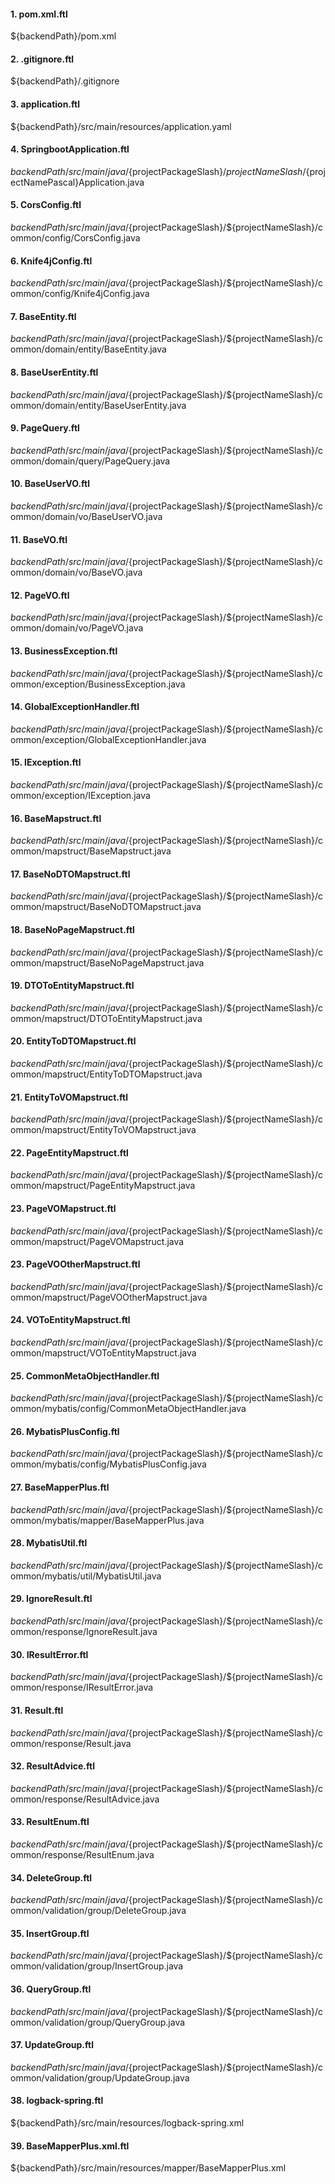 #### 1. pom.xml.ftl
${backendPath}/pom.xml

#### 2. .gitignore.ftl

${backendPath}/.gitignore

#### 3. application.ftl

${backendPath}/src/main/resources/application.yaml

#### 4. SpringbootApplication.ftl

${backendPath}/src/main/java/${projectPackageSlash}/${projectNameSlash}/${projectNamePascal}Application.java

#### 5. CorsConfig.ftl

${backendPath}/src/main/java/${projectPackageSlash}/${projectNameSlash}/common/config/CorsConfig.java

#### 6. Knife4jConfig.ftl

${backendPath}/src/main/java/${projectPackageSlash}/${projectNameSlash}/common/config/Knife4jConfig.java

#### 7. BaseEntity.ftl

${backendPath}/src/main/java/${projectPackageSlash}/${projectNameSlash}/common/domain/entity/BaseEntity.java

#### 8. BaseUserEntity.ftl

${backendPath}/src/main/java/${projectPackageSlash}/${projectNameSlash}/common/domain/entity/BaseUserEntity.java

#### 9. PageQuery.ftl

${backendPath}/src/main/java/${projectPackageSlash}/${projectNameSlash}/common/domain/query/PageQuery.java

#### 10. BaseUserVO.ftl

${backendPath}/src/main/java/${projectPackageSlash}/${projectNameSlash}/common/domain/vo/BaseUserVO.java

#### 11. BaseVO.ftl

${backendPath}/src/main/java/${projectPackageSlash}/${projectNameSlash}/common/domain/vo/BaseVO.java

#### 12. PageVO.ftl

${backendPath}/src/main/java/${projectPackageSlash}/${projectNameSlash}/common/domain/vo/PageVO.java

#### 13. BusinessException.ftl

${backendPath}/src/main/java/${projectPackageSlash}/${projectNameSlash}/common/exception/BusinessException.java

#### 14. GlobalExceptionHandler.ftl

${backendPath}/src/main/java/${projectPackageSlash}/${projectNameSlash}/common/exception/GlobalExceptionHandler.java

#### 15. IException.ftl

${backendPath}/src/main/java/${projectPackageSlash}/${projectNameSlash}/common/exception/IException.java

#### 16. BaseMapstruct.ftl

${backendPath}/src/main/java/${projectPackageSlash}/${projectNameSlash}/common/mapstruct/BaseMapstruct.java

#### 17. BaseNoDTOMapstruct.ftl

${backendPath}/src/main/java/${projectPackageSlash}/${projectNameSlash}/common/mapstruct/BaseNoDTOMapstruct.java

#### 18. BaseNoPageMapstruct.ftl

${backendPath}/src/main/java/${projectPackageSlash}/${projectNameSlash}/common/mapstruct/BaseNoPageMapstruct.java

#### 19. DTOToEntityMapstruct.ftl

${backendPath}/src/main/java/${projectPackageSlash}/${projectNameSlash}/common/mapstruct/DTOToEntityMapstruct.java

#### 20. EntityToDTOMapstruct.ftl

${backendPath}/src/main/java/${projectPackageSlash}/${projectNameSlash}/common/mapstruct/EntityToDTOMapstruct.java

#### 21. EntityToVOMapstruct.ftl

${backendPath}/src/main/java/${projectPackageSlash}/${projectNameSlash}/common/mapstruct/EntityToVOMapstruct.java

#### 22. PageEntityMapstruct.ftl

${backendPath}/src/main/java/${projectPackageSlash}/${projectNameSlash}/common/mapstruct/PageEntityMapstruct.java

#### 23. PageVOMapstruct.ftl

${backendPath}/src/main/java/${projectPackageSlash}/${projectNameSlash}/common/mapstruct/PageVOMapstruct.java

#### 23. PageVOOtherMapstruct.ftl

${backendPath}/src/main/java/${projectPackageSlash}/${projectNameSlash}/common/mapstruct/PageVOOtherMapstruct.java

#### 24. VOToEntityMapstruct.ftl

${backendPath}/src/main/java/${projectPackageSlash}/${projectNameSlash}/common/mapstruct/VOToEntityMapstruct.java

#### 25. CommonMetaObjectHandler.ftl

${backendPath}/src/main/java/${projectPackageSlash}/${projectNameSlash}/common/mybatis/config/CommonMetaObjectHandler.java

#### 26. MybatisPlusConfig.ftl

${backendPath}/src/main/java/${projectPackageSlash}/${projectNameSlash}/common/mybatis/config/MybatisPlusConfig.java

#### 27. BaseMapperPlus.ftl

${backendPath}/src/main/java/${projectPackageSlash}/${projectNameSlash}/common/mybatis/mapper/BaseMapperPlus.java

#### 28. MybatisUtil.ftl

${backendPath}/src/main/java/${projectPackageSlash}/${projectNameSlash}/common/mybatis/util/MybatisUtil.java

#### 29. IgnoreResult.ftl

${backendPath}/src/main/java/${projectPackageSlash}/${projectNameSlash}/common/response/IgnoreResult.java

#### 30. IResultError.ftl

${backendPath}/src/main/java/${projectPackageSlash}/${projectNameSlash}/common/response/IResultError.java

#### 31. Result.ftl

${backendPath}/src/main/java/${projectPackageSlash}/${projectNameSlash}/common/response/Result.java

#### 32. ResultAdvice.ftl

${backendPath}/src/main/java/${projectPackageSlash}/${projectNameSlash}/common/response/ResultAdvice.java

#### 33. ResultEnum.ftl

${backendPath}/src/main/java/${projectPackageSlash}/${projectNameSlash}/common/response/ResultEnum.java

#### 34. DeleteGroup.ftl

${backendPath}/src/main/java/${projectPackageSlash}/${projectNameSlash}/common/validation/group/DeleteGroup.java

#### 35. InsertGroup.ftl

${backendPath}/src/main/java/${projectPackageSlash}/${projectNameSlash}/common/validation/group/InsertGroup.java

#### 36. QueryGroup.ftl

${backendPath}/src/main/java/${projectPackageSlash}/${projectNameSlash}/common/validation/group/QueryGroup.java

#### 37. UpdateGroup.ftl

${backendPath}/src/main/java/${projectPackageSlash}/${projectNameSlash}/common/validation/group/UpdateGroup.java

#### 38. logback-spring.ftl

${backendPath}/src/main/resources/logback-spring.xml

#### 39. BaseMapperPlus.xml.ftl

${backendPath}/src/main/resources/mapper/BaseMapperPlus.xml